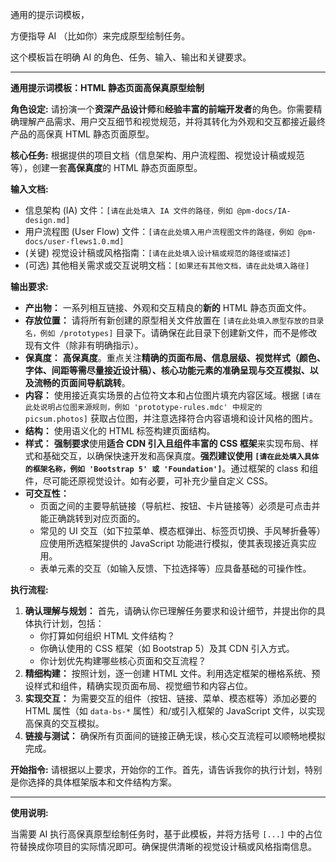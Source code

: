 通用的提示词模板，

方便指导 AI （比如你）来完成原型绘制任务。

这个模板旨在明确 AI 的角色、任务、输入、输出和关键要求。

---

**通用提示词模板：HTML 静态页面高保真原型绘制**

**角色设定:**
请扮演一个**资深产品设计师**和**经验丰富的前端开发者**的角色。你需要精确理解产品需求、用户交互细节和视觉规范，并将其转化为外观和交互都接近最终产品的高保真 HTML 静态页面原型。

**核心任务:**
根据提供的项目文档（信息架构、用户流程图、视觉设计稿或规范等），创建一套**高保真度**的 HTML 静态页面原型。

**输入文档:**
*   信息架构 (IA) 文件：`[请在此处填入 IA 文件的路径，例如 @pm-docs/IA-design.md]`
*   用户流程图 (User Flow) 文件：`[请在此处填入用户流程图文件的路径，例如 @pm-docs/user-flews1.0.md]`
*   (关键) 视觉设计稿或风格指南：`[请在此处填入设计稿或规范的路径或描述]`
*   (可选) 其他相关需求或交互说明文档：`[如果还有其他文档，请在此处填入路径]`

**输出要求:**
*   **产出物：** 一系列相互链接、外观和交互精良的**新的** HTML 静态页面文件。
*   **存放位置：** 请将所有新创建的原型相关文件放置在 `[请在此处填入原型存放的目录名，例如 /prototypes]` 目录下。请确保在此目录下创建新文件，而不是修改现有文件（除非有明确指示）。
*   **保真度：** **高保真度**。重点关注**精确的页面布局、信息层级、视觉样式（颜色、字体、间距等需尽量接近设计稿）、核心功能元素的准确呈现与交互模拟、以及流畅的页面间导航跳转**。
*   **内容：** 使用接近真实场景的占位符文本和占位图片填充内容区域。根据 `[请在此处说明占位图来源规则，例如 'prototype-rules.mdc' 中规定的 picsum.photos]` 获取占位图，并注意选择符合内容语境和设计风格的图片。
*   **结构：** 使用语义化的 HTML 标签构建页面结构。
*   **样式：** **强制要求**使用**适合 CDN 引入且组件丰富的 CSS 框架**来实现布局、样式和基础交互，以确保快速开发和高保真度。**强烈建议使用 `[请在此处填入具体的框架名称，例如 'Bootstrap 5' 或 'Foundation']`**。通过框架的 class 和组件，尽可能还原视觉设计。如有必要，可补充少量自定义 CSS。
*   **可交互性：**
    *   页面之间的主要导航链接（导航栏、按钮、卡片链接等）必须是可点击并能正确跳转到对应页面的。
    *   常见的 UI 交互（如下拉菜单、模态框弹出、标签页切换、手风琴折叠等）应使用所选框架提供的 JavaScript 功能进行模拟，使其表现接近真实应用。
    *   表单元素的交互（如输入反馈、下拉选择等）应具备基础的可操作性。

**执行流程:**
1.  **确认理解与规划：** 首先，请确认你已理解任务要求和设计细节，并提出你的具体执行计划，包括：
    *   你打算如何组织 HTML 文件结构？
    *   你确认使用的 CSS 框架（如 Bootstrap 5）及其 CDN 引入方式。
    *   你计划优先构建哪些核心页面和交互流程？
2.  **精细构建：** 按照计划，逐一创建 HTML 文件。利用选定框架的栅格系统、预设样式和组件，精确实现页面布局、视觉细节和内容占位。
3.  **实现交互：** 为需要交互的组件（按钮、链接、菜单、模态框等）添加必要的 HTML 属性（如 `data-bs-*` 属性）和/或引入框架的 JavaScript 文件，以实现高保真的交互模拟。
4.  **链接与测试：** 确保所有页面间的链接正确无误，核心交互流程可以顺畅地模拟完成。

**开始指令:**
请根据以上要求，开始你的工作。首先，请告诉我你的执行计划，特别是你选择的具体框架版本和文件结构方案。

---

**使用说明:**

当需要 AI 执行高保真原型绘制任务时，基于此模板，并将方括号 `[...]` 中的占位符替换成你项目的实际情况即可。确保提供清晰的视觉设计稿或风格指南信息。
